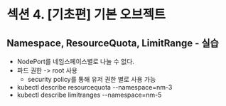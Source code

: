 # 섹션 4. [기초편] 기본 오브젝트

## Namespace, ResourceQuota, LimitRange - 실습
- NodePort를 네임스페이스별로 나눌 수 없다.
- 파드 권한 -> root 사용
  - security policy를 통해 유저 권한 별로 사용 가능
- kubectl describe resourcequota --namespace=nm-3
- kubectl describe limitranges --namespace=nm-5